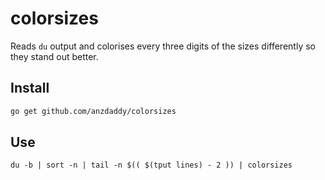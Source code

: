 # colorsizes

Reads `du` output and colorises every three digits of the sizes differently so
they stand out better.

## Install

```bash
go get github.com/anzdaddy/colorsizes
```

## Use

```
du -b | sort -n | tail -n $(( $(tput lines) - 2 )) | colorsizes
```
